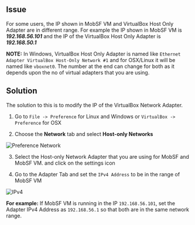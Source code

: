 ## Issue
For some users, the IP shown in MobSF VM and VirtualBox Host Only Adapter are in different range. For example the IP shown in MobSF VM is **_192.168.56.101_** and the IP of the VirtualBox Host Only Adapter is **_192.168.50.1_** 

**NOTE:** In Windows, VirtualBox Host Only Adapter is named like `Ethernet Adapter VirtualBox Host-Only Network #1` and for OSX/Linux it will be named like `vboxnet0`. The number at the end can change for both as it depends upon the no of virtual adapters that you are using.

## Solution

The solution to this is to modify the IP of the VirtualBox Network Adapter.

1. Go to `File -> Preference` for Linux and Windows or `VirtualBox -> Preference` for OSX

2. Choose the **Network** tab and select **Host-only Networks**

![Preference Network](https://cloud.githubusercontent.com/assets/4301109/15111737/9b12e662-1606-11e6-9569-ce2bf71c2691.png)

3. Select the Host-only Network Adapter that you are using for MobSF and MobSF VM. and click on the settings icon

4. Go to the Adapter Tab and set the `IPv4 Address` to be in the range of MobSF VM

![IPv4](https://cloud.githubusercontent.com/assets/4301109/15111736/9b0e3f54-1606-11e6-8f14-09ef827e1ab7.png)

**For example:** If MobSF VM is running in the IP `192.168.56.101`, set the Adapter IPv4 Address as `192.168.56.1` so that both are in the same network range.

